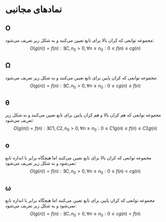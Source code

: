 # نمادهای مجانبی
## O
 مجموعه توابعی که کران بالا برای تابع تعیین می‌کنند و به شکل زیر تعریف می‌شود:
 $$ O(g(n))={f(n):\exists C,n_0>0,\forall n \ge n_0: 0 \le f(n) \le c g(n)} $$
## Ω
مجموعه توابعی که کران پایین برای تابع تعیین می‌کنند و به شکل زیر تعریف می‌شود:
$$ O(g(n))={f(n):\exists C,n_0>0,\forall n \ge n_0: 0 \le c g(n) \le f(n)}$$
## θ
مجموعه توابعی که هم کران بالا و هم کران پایین برای تابع تعیین می‌کنند و به شکل زیر تعریف می‌شود:
$$ O(g(n))={f(n):\exists C1,C2,n_0>0,\forall n \ge n_0: 0 \le C1 g(n) \le f(n) \le C2 g(n)}$$
## o
مجموعه توابعی که کران بالا برای تابع تعیین می‌کنند اما هیچگاه برابر با اندازه تابع نمی‌شود و به شکل زیر تعریف می‌شود:
$$ O(g(n))={f(n):\exists C,n_0>0,\forall n \ge n_0: 0 \le f(n) < c g(n)}$$
## ω
مجموعه توابعی که کران پایین برای تابع تعیین می‌کنند اما هیچگاه برابر با اندازه تابع نمی‌شود و به شکل زیر تعریف می‌شود:
$$O(g(n))={f(n):\exists C,n_0>0,\forall n \ge n_0: 0 \le c g(n) < f(n)}$$

